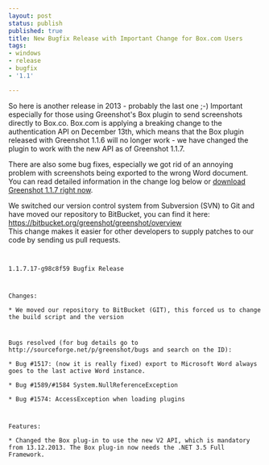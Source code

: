 ```yaml
---
layout: post
status: publish
published: true
title: New Bugfix Release with Important Change for Box.com Users
tags:
- windows
- release
- bugfix
- '1.1'

---
```

<p>So here is another release in 2013 - probably the last one ;-) Important especially for those using Greenshot's Box plugin to send screenshots directly to Box.co. Box.com is applying a breaking change to the authentication API on December 13th, which means that the Box plugin released with Greenshot 1.1.6 will no longer work - we have changed the plugin to work with the new API as of Greenshot 1.1.7.</p>
<p>There are also some bug fixes, especially we got rid of an annoying problem with screenshots being exported to the wrong Word document.<br />
You can read detailed information in the change log below or <a href="/downloads/" title="Downloads">download Greenshot 1.1.7 right now</a>.</p>
<p>We switched our version control system from Subversion (SVN) to Git and have moved our repository to BitBucket, you can find it here: <a href="https://bitbucket.org/greenshot/greenshot/overview">https://bitbucket.org/greenshot/greenshot/overview</a><br />
This change makes it easier for other developers to supply patches to our code by sending us pull requests.</p>
<p><code><br />
1.1.7.17-g98c8f59 Bugfix Release</p>
<p>Changes:<br />
* We moved our repository to BitBucket (GIT), this forced us to change the build script and the version</p>
<p>Bugs resolved (for bug details go to http://sourceforge.net/p/greenshot/bugs and search on the ID):<br />
* Bug #1517: (now it is really fixed) export to Microsoft Word always goes to the last active Word instance.<br />
* Bug #1589/#1584 System.NullReferenceException<br />
* Bug #1574: AccessException when loading plugins</p>
<p>Features:<br />
* Changed the Box plug-in to use the new V2 API, which is mandatory from 13.12.2013. The Box plug-in now needs the .NET 3.5 Full Framework.<br />
</code></p>
